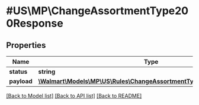 # #US\MP\ChangeAssortmentType200Response

## Properties

Name | Type | Description | Notes
------------ | ------------- | ------------- | -------------
**status** | **string** |  | [optional]
**payload** | [**\Walmart\Models\MP\US\Rules\ChangeAssortmentType200ResponsePayload**](ChangeAssortmentType200ResponsePayload.md) |  | [optional]


[[Back to Model list]](../) [[Back to API list]](../../Api/US/MP) [[Back to README]](../../README.md)

